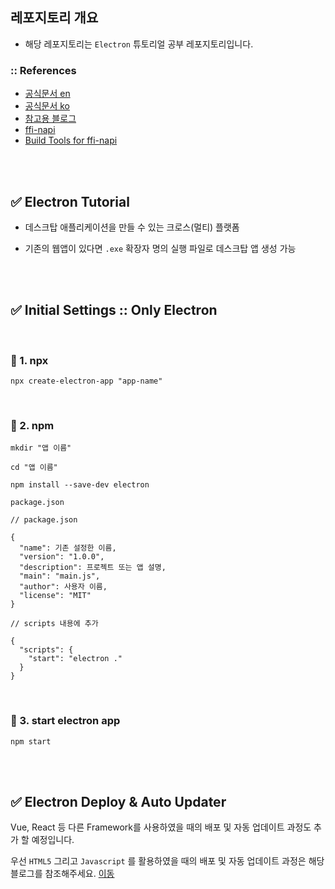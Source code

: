 ## 레포지토리 개요

- 해당 레포지토리는 `Electron` 튜토리얼 공부 레포지토리입니다.

### :: References

- [공식문서 en](https://www.electronjs.org/)
- [공식문서 ko](https://tinydew4.github.io/electron-ko)
- [참고용 블로그](https://programmerk.tistory.com/55)
- [ffi-napi](https://github.com/node-ffi/node-ffi/wiki/Node-FFI-Tutorial)
- [Build Tools for ffi-napi](https://github.com/nodejs/node-gyp)

<br>
<br>

## ✅ Electron Tutorial

- 데스크탑 애플리케이션을 만들 수 있는 크로스(멀티) 플랫폼

- 기존의 웹앱이 있다면 `.exe` 확장자 명의 실행 파일로 데스크탑 앱 생성 가능

<br>
<br>

## ✅ Initial Settings :: Only Electron

<br>

### 📌 1. npx

```
npx create-electron-app "app-name"
```

<br>

### 📌 2. npm

```
mkdir "앱 이름"

cd "앱 이름"
```

```
npm install --save-dev electron
```

`package.json`

```
// package.json

{
  "name": 기존 설정한 이름,
  "version": "1.0.0",
  "description": 프로젝트 또는 앱 설명,
  "main": "main.js",
  "author": 사용자 이름,
  "license": "MIT"
}

// scripts 내용에 추가

{
  "scripts": {
    "start": "electron ."
  }
}
```

<br>

### 📌 3. start electron app

```
npm start
```

<br>
<br>

## ✅ Electron Deploy & Auto Updater

Vue, React 등 다른 Framework를 사용하였을 때의 배포 및 자동 업데이트 과정도 추가 할 예정입니다.

우선 `HTML5` 그리고 `Javascript` 를 활용하였을 때의 배포 및 자동 업데이트 과정은 해당 블로그를 참조해주세요. [이동](https://velog.io/@sangwoong/Electron-3.-%EC%9D%BC%EB%A0%89%ED%8A%B8%EB%A1%A0-%EB%B0%B0%ED%8F%AC-%EB%B0%8F-%EC%9E%90%EB%8F%99-%EC%97%85%EB%8D%B0%EC%9D%B4%ED%8A%B8)
